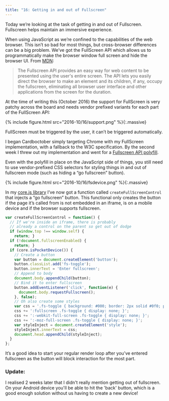 ```yaml
---
title: "16: Getting in and out of Fullscreen"
---
```


Today we’re looking at the task of getting in and out of Fullscreen. Fullscreen helps maintain an immersive experience.

When using JavaScript as we’re confined to the capabilities of the web browser. <!-- more --> This isn’t so bad for most things, but cross-browser differences can be a big problem. We’ve got the FullScreen API which allows us to programmatically make the browser window full screen and hide the browser UI. From [MDN](https://developer.mozilla.org/en-US/docs/Web/API/Fullscreen_API):

> The Fullscreen API provides an easy way for web content to be presented using the user's entire screen. The API lets you easily direct the browser to make an element and its children, if any, occupy the fullscreen, eliminating all browser user interface and other applications from the screen for the duration.

At the time of writing this (October 2016) the support for FullScreen is very patchy across the board and needs vendor prefixed variants for each part of the FullScreen API:

{% include figure.html src="2016-10/16/support.png" %}{:.massive}

FullScreen must be triggered by the user, it can’t be triggered automatically.

I began Cardboctober simply targeting Chrome with my FullScreen implementation, with a fallback to the W3C specification. By the second week I threw out my implementation and went for a [Fullscreen API polyfill](https://github.com/neovov/Fullscreen-API-Polyfill).

Even with the polyfill in place on the JavaScript side of things, you still need to use vendor-prefixed CSS selectors for styling things in and out of fullscreen mode (such as hiding a “go fullscreen” button).

{% include figure.html src="2016-10/16/fsdevice.png" %}{:.massive}

In my [core.js library](https://github.com/cardboctober/max/blob/master/js/core.js) I’ve now got a function called `createFullScreenControl` that injects a “go fullscreen” button. This functional only creates the button if the page it’s called from is not embedded in an iframe, is on a mobile device and if the browser supports fullscreen.

```javascript
var createFullScreenControl = function() {
  // If we're inside an iframe, there is probably
  // already a control on the parent so get out of dodge
  if (window.top !== window.self) {
    return; }
  if (!document.fullscreenEnabled) {
    return; }
  if (core.isPocketDevice()) {
    // Create a button
    var button = document.createElement('button');
    button.classList.add('fs-toggle');
    button.innerText = 'Enter fullscreen';
    // Append to body
    document.body.appendChild(button);
    // Bind it to enter fullscreen
    button.addEventListener('click', function(e) {
      document.body.requestFullscreen();
    }, false);
    // Oh also create some styles
    var css = '.fs-toggle { background: #000; border: 2px solid #0f0; padding: .5em 1em; font-size: 28px; color: #0f0; box-shadow: 0 0 80px 20px #000; box-sizing: border-box; position: absolute; z-index: 10001; margin: auto; left: 0; top: 0; bottom: 0; right: 0; width: 300px; height: 100px; }';
    css += ':fullscreen .fs-toggle { display: none; }';
    css += ':-webkit-full-screen .fs-toggle { display: none; }';
    css += ':-moz-full-screen .fs-toggle { display: none; }';
    var styleInject = document.createElement('style');
    styleInject.innerText = css;
    document.head.appendChild(styleInject);
  }
};
```

It’s a good idea to start your regular render loop after you’ve entered fullscreen as the button will block interaction for the most part.

### Update:

I realised 2 weeks later that I didn't really mention getting out of fullscreen. On your Android device you'll be able to hit the 'back' button, which is a good enough solution without us having to create a new device!

